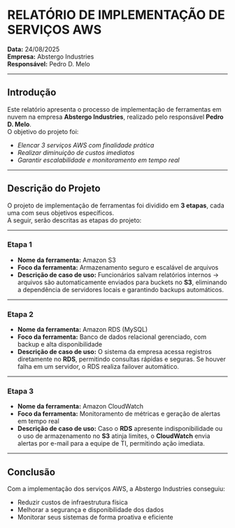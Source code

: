 # RELATÓRIO DE IMPLEMENTAÇÃO DE SERVIÇOS AWS  

**Data:** 24/08/2025  
**Empresa:** Abstergo Industries  
**Responsável:** Pedro D. Melo  

---

## Introdução  
Este relatório apresenta o processo de implementação de ferramentas em nuvem na empresa **Abstergo Industries**, realizado pelo responsável **Pedro D. Melo**.  
O objetivo do projeto foi:  
- *Elencar 3 serviços AWS com finalidade prática*  
- *Realizar diminuição de custos imediatos*  
- *Garantir escalabilidade e monitoramento em tempo real*  

---

## Descrição do Projeto  
O projeto de implementação de ferramentas foi dividido em **3 etapas**, cada uma com seus objetivos específicos.  
A seguir, serão descritas as etapas do projeto:  

---

### Etapa 1  
- **Nome da ferramenta:** Amazon S3  
- **Foco da ferramenta:** Armazenamento seguro e escalável de arquivos  
- **Descrição de caso de uso:** Funcionários salvam relatórios internos → arquivos são automaticamente enviados para buckets no **S3**, eliminando a dependência de servidores locais e garantindo backups automáticos.  

---

### Etapa 2  
- **Nome da ferramenta:** Amazon RDS (MySQL)  
- **Foco da ferramenta:** Banco de dados relacional gerenciado, com backup e alta disponibilidade  
- **Descrição de caso de uso:** O sistema da empresa acessa registros diretamente no **RDS**, permitindo consultas rápidas e seguras. Se houver falha em um servidor, o RDS realiza failover automático.  

---

### Etapa 3  
- **Nome da ferramenta:** Amazon CloudWatch  
- **Foco da ferramenta:** Monitoramento de métricas e geração de alertas em tempo real  
- **Descrição de caso de uso:** Caso o **RDS** apresente indisponibilidade ou o uso de armazenamento no **S3** atinja limites, o **CloudWatch** envia alertas por e-mail para a equipe de TI, permitindo ação imediata.  

---

## Conclusão  
Com a implementação dos serviços AWS, a Abstergo Industries conseguiu:  
- Reduzir custos de infraestrutura física  
- Melhorar a segurança e disponibilidade dos dados  
- Monitorar seus sistemas de forma proativa e eficiente  
